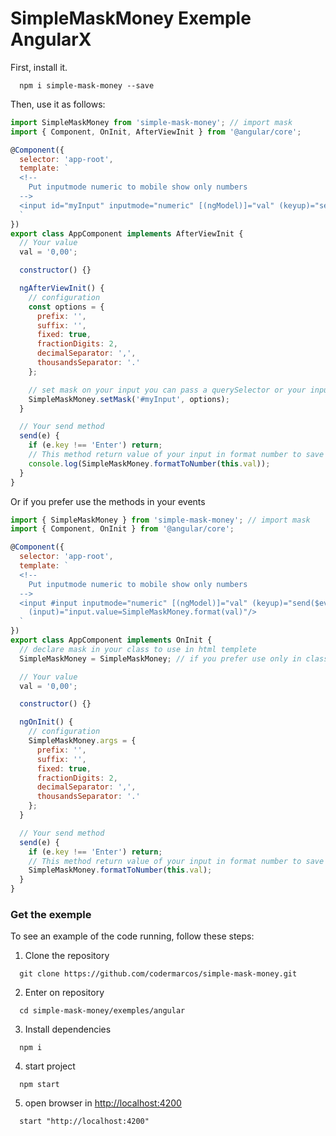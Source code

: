 # SimpleMaskMoney Exemple AngularX

First, install it.

```shell
  npm i simple-mask-money --save
```

Then, use it as follows:

```javascript
import SimpleMaskMoney from 'simple-mask-money'; // import mask
import { Component, OnInit, AfterViewInit } from '@angular/core';

@Component({
  selector: 'app-root',
  template: `
  <!-- 
    Put inputmode numeric to mobile show only numbers 
  -->
  <input id="myInput" inputmode="numeric" [(ngModel)]="val" (keyup)="send($event)"/>
  `
})
export class AppComponent implements AfterViewInit {
  // Your value
  val = '0,00';

  constructor() {}

  ngAfterViewInit() {
    // configuration
    const options = {
      prefix: '',
      suffix: '',
      fixed: true,
      fractionDigits: 2,
      decimalSeparator: ',',
      thousandsSeparator: '.'
    };

    // set mask on your input you can pass a querySelector or your input element and options
    SimpleMaskMoney.setMask('#myInput', options);
  }

  // Your send method
  send(e) {
    if (e.key !== 'Enter') return;
    // This method return value of your input in format number to save in your database
    console.log(SimpleMaskMoney.formatToNumber(this.val));
  }
}
```

Or if you prefer use the methods in your events

```javascript
import { SimpleMaskMoney } from 'simple-mask-money'; // import mask
import { Component, OnInit } from '@angular/core';

@Component({
  selector: 'app-root',
  template: `
  <!-- 
    Put inputmode numeric to mobile show only numbers 
  -->
  <input #input inputmode="numeric" [(ngModel)]="val" (keyup)="send($event)" 
    (input)="input.value=SimpleMaskMoney.format(val)"/>
  `
})
export class AppComponent implements OnInit {
  // declare mask in your class to use in html templete
  SimpleMaskMoney = SimpleMaskMoney; // if you prefer use only in class this line is not necessary

  // Your value
  val = '0,00';

  constructor() {}

  ngOnInit() {
    // configuration
    SimpleMaskMoney.args = {
      prefix: '',
      suffix: '',
      fixed: true,
      fractionDigits: 2,
      decimalSeparator: ',',
      thousandsSeparator: '.'
    };
  }

  // Your send method
  send(e) {
    if (e.key !== 'Enter') return;
    // This method return value of your input in format number to save in your database
    SimpleMaskMoney.formatToNumber(this.val);
  }
}
```

### Get the exemple

To see an example of the code running, follow these steps:

1. Clone the repository

```shell
  git clone https://github.com/codermarcos/simple-mask-money.git
```

2. Enter on repository

```shell
  cd simple-mask-money/exemples/angular
```

3. Install dependencies

```shell
  npm i
```

4. start project

```shell
  npm start
```

5. open browser in [http://localhost:4200](http://localhost:4200)

```shell
  start "http://localhost:4200"
```
